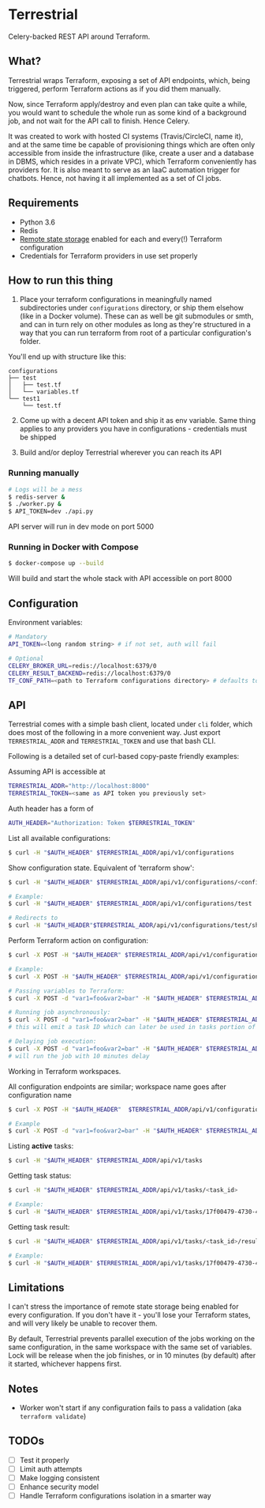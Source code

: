 # Terrestrial
Celery-backed REST API around Terraform.

## What?
Terrestrial wraps Terraform, exposing a set of API endpoints, which, being triggered, perform Terraform actions as if you did them manually.

Now, since Terraform apply/destroy and even plan can take quite a while, you would want to schedule the whole run as some kind of a background job, and not wait for the API call to finish. Hence Celery.

It was created to work with hosted CI systems (Travis/CircleCI, name it), and at the same time be capable of provisioning things which are often only accessible from inside the infrastructure (like, create a user and a database in DBMS, which resides in a private VPC), which Terraform conveniently has providers for. It is also meant to serve as an IaaC automation trigger for chatbots. Hence, not having it all implemented as a set of CI jobs.

## Requirements
* Python 3.6
* Redis
* [Remote state storage](https://www.terraform.io/docs/state/remote.html) enabled for each and every(!) Terraform configuration
* Credentials for Terraform providers in use set properly

## How to run this thing
1) Place your terraform configurations in meaningfully named subdirectories under `configurations` directory, or ship them elsehow (like in a Docker volume).
These can as well be git submodules or smth, and can in turn rely on other modules as long as they're structured in a way that you can run terraform from root of a particular configuration's folder.

You'll end up with structure like this:
```
configurations
├── test
│   ├── test.tf
│   └── variables.tf
└── test1
    └── test.tf
```
2) Come up with a decent API token and ship it as env variable. Same thing applies to any providers you have in configurations - credentials must be shipped

3) Build and/or deploy Terrestrial wherever you can reach its API

### Running manually
```bash
# Logs will be a mess
$ redis-server &
$ ./worker.py &
$ API_TOKEN=dev ./api.py
```
API server will run in dev mode on port 5000

### Running in Docker with Compose
``` bash
$ docker-compose up --build
```
Will build and start the whole stack with API accessible on port 8000

## Configuration
Environment variables:
```bash
# Mandatory
API_TOKEN=<long random string> # if not set, auth will fail

# Optional
CELERY_BROKER_URL=redis://localhost:6379/0
CELERY_RESULT_BACKEND=redis://localhost:6379/0
TF_CONF_PATH=<path to Terraform configurations directory> # defaults to "configurations" in Terrestrial root directory
```

## API
Terrestrial comes with a simple bash client, located under `cli` folder, which does most of the following in a more convenient way. Just export `TERRESTRIAL_ADDR` and `TERRESTRIAL_TOKEN` and use that bash CLI.

Following is a detailed set of curl-based copy-paste friendly examples:

Assuming API is accessible at
```bash
TERRESTRIAL_ADDR="http://localhost:8000"
TERRESTRIAL_TOKEN=<same as API token you previously set>
```

Auth header has a form of
```bash
AUTH_HEADER="Authorization: Token $TERRESTRIAL_TOKEN"
```

List all available configurations:
```bash
$ curl -H "$AUTH_HEADER" $TERRESTRIAL_ADDR/api/v1/configurations
```

Show configuration state. Equivalent of 'terraform show':
```bash
$ curl -H "$AUTH_HEADER" $TERRESTRIAL_ADDR/api/v1/configurations/<config_name>

# Example:
$ curl -H "$AUTH_HEADER" $TERRESTRIAL_ADDR/api/v1/configurations/test

# Redirects to
$ curl -H "$AUTH_HEADER"$TERRESTRIAL_ADDR/api/v1/configurations/test/show
```

Perform Terraform action on configuration:
```bash
$ curl -X POST -H "$AUTH_HEADER" $TERRESTRIAL_ADDR/api/v1/configurations/<config_name>/<action>

# Example:
$ curl -X POST -H "$AUTH_HEADER" $TERRESTRIAL_ADDR/api/v1/configurations/test/apply

# Passing variables to Terraform:
$ curl -X POST -d "var1=foo&var2=bar" -H "$AUTH_HEADER" $TERRESTRIAL_ADDR/api/v1/configurations/test/apply

# Running job asynchronously:
$ curl -X POST -d "var1=foo&var2=bar" -H "$AUTH_HEADER" $TERRESTRIAL_ADDR/api/v1/configurations/test/apply\?async
# this will emit a task ID which can later be used in tasks portion of the API

# Delaying job execution:
$ curl -X POST -d "var1=foo&var2=bar" -H "$AUTH_HEADER" $TERRESTRIAL_ADDR/api/v1/configurations/test/destroy\?async\&delay=600
# will run the job with 10 minutes delay
```

Working in Terraform workspaces.

All configuration endpoints are similar;
workspace name goes after configuration name
```bash
$ curl -X POST -H "$AUTH_HEADER"  $TERRESTRIAL_ADDR/api/v1/configurations/<config_name>/<workspace>/<action>

# Example
$ curl -X POST -d "var1=foo&var2=bar" -H "$AUTH_HEADER" $TERRESTRIAL_ADDR/api/v1/configurations/test/test-workspace/apply
```

Listing **active** tasks:
```bash
$ curl -H "$AUTH_HEADER" $TERRESTRIAL_ADDR/api/v1/tasks
```

Getting task status:
```bash
$ curl -H "$AUTH_HEADER" $TERRESTRIAL_ADDR/api/v1/tasks/<task_id>

# Example:
$ curl -H "$AUTH_HEADER" $TERRESTRIAL_ADDR/api/v1/tasks/17f00479-4730-40b7-aa83-e507a71c5b5b
```

Getting task result:
```bash
$ curl -H "$AUTH_HEADER" $TERRESTRIAL_ADDR/api/v1/tasks/<task_id>/result

# Example:
$ curl -H "$AUTH_HEADER" $TERRESTRIAL_ADDR/api/v1/tasks/17f00479-4730-40b7-aa83-e507a71c5b5b/result
```

## Limitations
I can't stress the importance of remote state storage being enabled for every configuration. If you don't have it - you'll lose your Terraform states, and will very likely be unable to recover them.

By default, Terrestrial prevents parallel execution of the jobs working on the same configuration, in the same workspace with the same set of variables. Lock will be release when the job finishes, or in 10 minutes (by default) after it started, whichever happens first.

## Notes
- Worker won't start if any configuration fails to pass a validation (aka `terraform validate`)

## TODOs
- [ ] Test it properly
- [ ] Limit auth attempts
- [ ] Make logging consistent
- [ ] Enhance security model
- [ ] Handle Terraform configurations isolation in a smarter way
